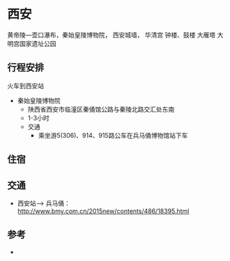 # 西安

黄帝陵—壶口瀑布，秦始皇陵博物院， 西安城墙， 华清宫  钟楼、鼓楼 大雁塔 大明宫国家遗址公园

## 行程安排


  火车到西安站

- 秦始皇陵博物院
  - 陕西省西安市临潼区秦俑馆公路与秦陵北路交汇处东南
  - 1-3小时
  - 交通
    - 乘坐游5(306)、914、915路公车在兵马俑博物馆站下车


## 住宿


## 交通
- 西安站--> 兵马俑：http://www.bmy.com.cn/2015new/contents/486/18395.html


## 参考
- 
